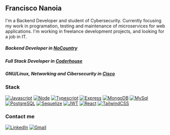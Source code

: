 ## Francisco Nanoia 

I'm a Backend Developer
and student of Cybersecurity.
Currently focusing my work in
programation, testing and
maintenance of microservices for web
applications. I'm working in freelance development
projects, and looking for a job in IT.

##### Backend Developer in [NoCountry](https://www.nocountry.tech/)

##### Full Stack Developer in [Coderhouse](https://www.coderhouse.com/)

##### GNU/Linux, Networking and Cibersecurity in [Cisco](https://www.netacad.com/)

<!-- SHOW stack -->
### Stack
[![Javascript][javascript-shield]][javascript-url]
[![Node][node-shield]][node-url]
[![Typescript][typescript-shield]][typescript-url]
[![Express][express-shield]][express-url]
[![MongoDB][mongo-shield]][mongo-url]
[![MySql][mysql-shield]][mysql-url]
[![PostgreSQL][postgre-shield]][postgre-url]
[![Sequelize][sequelize-shield]][sequelize-url]
[![JWT][jwt-shield]][jwt-url]
[![React][react-shield]][react-url]
[![TailwindCSS][tailwind-shield]][tailwind-url]
<!-- ![HTML5][html-shield]][html-url][![CSS3][css-shield]][css-url][![CSS3][css-shield]][css-url]-->

<!-- SHOW contact -->
### Contact me
[![LinkedIn][linkedin-shield]][linkedin-url-fran]
[![Gmail][gmail-shield]][gmail-url-fran]
<!-- [![Slack][slack-shield]][slack-url-fran][![Discord][discord-shield]][discord-url-fran] -->
 
<!-- SOCIAL LINKS -->
[linkedin-url-fran]: https://linkedin.com/in/fnanoia
[gmail-url-fran]: nanoiafrancisco@gmail.com
<!--
[slack-url-fran]:
[discord-url-fran]: https://discord.com/users/mr.cisc0#7108  -->

<!-- BACK TECH LINKS -->
[javascript-url]: https://www.javascript.com/
[node-url]: https://nodejs.org/
[typescript-url]: https://www.typescriptlang.org
[express-url]: https://expressjs.com/
[mongo-url]: https://www.mongodb.com
[mysql-url]: https://www.mysql.com/
[postgre-url]: https://www.postgresql.org/
[sequelize-url]: https://sequelize.org/
[jwt-url]: https://jwt.io/

<!-- FRONT TECH LINKS -->
[html-url]: 
[css-url]: 
[react-url]: https://reactjs.org/
[tailwind-url]: https://tailwindcss.com/

<!-- SOCIAL SHIELDS -->
[linkedin-shield]: https://img.shields.io/badge/-LinkedIn-black.svg?style=for-the-badge&logo=linkedin&colorB=555
[gmail-shield]: https://img.shields.io/badge/Gmail-D14836?style=for-the-badge&logo=gmail&logoColor=white
[slack-shield]: https://img.shields.io/badge/Slack-4A154B?style=for-the-badge&logo=slack&logoColor=white
[discord-shield]: https://img.shields.io/badge/Discord-7289DA?style=for-the-badge&logo=discord&logoColor=white

<!-- BACK shields -->
[javascript-shield]: https://img.shields.io/badge/JavaScript-F7DF1E?style=for-the-badge&logo=javascript&logoColor=black
[node-shield]: https://img.shields.io/badge/Node.js-43853D?style=for-the-badge&logo=node.js&logoColor=white
[typescript-shield]: https://img.shields.io/badge/TypeScript-007ACC?style=for-the-badge&logo=typescript&logoColor=white
[express-shield]: https://img.shields.io/badge/Express.js-404D59?style=for-the-badge
[mongo-shield]: https://img.shields.io/badge/MongoDB-4EA94B?style=for-the-badge&logo=mongodb&logoColor=white
[mysql-shield]: https://img.shields.io/badge/MySQL-00000F?style=for-the-badge&logo=mysql&logoColor=white
[postgre-shield]: https://img.shields.io/badge/PostgreSQL-316192?style=for-the-badge&logo=postgresql&logoColor=white
[sequelize-shield]: https://img.shields.io/badge/Sequelize-52B0E7?style=for-the-badge&logo=Sequelize&logoColor=white
[jwt-shield]: https://img.shields.io/badge/json%20web%20tokens-323330?style=for-the-badge&logo=json-web-tokens&logoColor=pink

<!-- FRONT shields -->
[html-shield]: https://img.shields.io/badge/HTML5-E34F26?style=for-the-badge&logo=html5&logoColor=white
[css-shield]: https://img.shields.io/badge/CSS3-1572B6?style=for-the-badge&logo=css3&logoColor=white
[react-shield]: https://img.shields.io/badge/React-20232A?style=for-the-badge&logo=react&logoColor=61DAFB
[tailwind-shield]: https://img.shields.io/badge/Tailwind_CSS-38B2AC?style=for-the-badge&logo=tailwind-css&logoColor=white


<!-- LINUX  shield-->
[debian-shield]: https://img.shields.io/badge/Debian-A81D33?style=for-the-badge&logo=debian&logoColor=white
